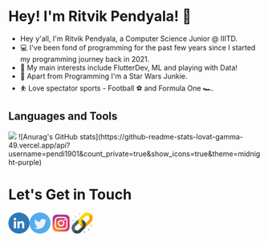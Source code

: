 # Hey! I'm Ritvik Pendyala! 👋
-  Hey y'all, I'm Ritvik Pendyala, a Computer Science Junior @ IIITD.
- 💻 I've been fond of programming for the past few years since I started my programming journey back in 2021.
- 🤖 My main interests include FlutterDev, ML and playing with Data!
- 🔭 Apart from Programming I'm a Star Wars Junkie.
- ⛹️ Love spectator sports - Football ⚽️ and Formula One 🏎.
## Languages and Tools 
<img src= "https://img.shields.io/badge/Flutter-02569B?style=for-the-badge&logo=flutter&logoColor=white">
![Anurag's GitHub stats](https://github-readme-stats-lovat-gamma-49.vercel.app/api?username=pendi1901&count_private=true&show_icons=true&theme=midnight-purple)


# Let's Get in Touch

<a href="https://www.linkedin.com/in/ritvik-pendyala-271425200/" target="_blank"><img align="left" src="images/linkedin.png" alt="Ritvik Pendyala - LinkedIn" width="42px"/></a>
<a href="https://twitter.com/pendi1901" target="_blank"><img align="left" src="images/twitter.png" alt="Ritvik Pendyala - Twitter" width="42px"/></a>
<a href="https://www.instagram.com/pendi_1901/" target="_blank"><img align="left" src="images/INSTAGRAM.png" alt="Ritvik Pendyala - Instagram" width="42px"/></a>
<a href="https://ritvikpendyala.vercel.app/" target="_blank"><img align="left" src="images/link.png" alt="Ritvik Pendyala - Personal Website" width="42px"/></a>
